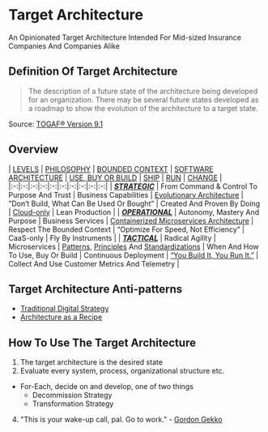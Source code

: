 # Target Architecture
An Opinionated Target Architecture Intended For Mid-sized Insurance Companies And Companies Alike

## Definition Of Target Architecture
> The description of a future state of the architecture being developed for an organization. There may be several future states developed as a roadmap to show the evolution of the architecture to a target state.

Source: [TOGAF® Version 9.1](http://pubs.opengroup.org/architecture/togaf9-doc/arch/chap03.html#tag_03_71)

## Overview
| [LEVELS](https://github.com/LarsBarkman/target-architecture/blob/master/levels.md)  | [PHILOSOPHY](https://github.com/LarsBarkman/target-architecture/blob/master/methodology.md)  | [BOUNDED CONTEXT](https://github.com/LarsBarkman/target-architecture/blob/master/bounded-contexts-and-context-maps.md#bounded-contexts-and-context-maps)  | [SOFTWARE ARCHITECTURE](https://github.com/LarsBarkman/target-architecture/blob/master/architecture.md)  | [USE, BUY OR BUILD](https://github.com/LarsBarkman/target-architecture/blob/master/build.md)  | [SHIP](https://github.com/LarsBarkman/target-architecture/blob/master/ship.md)  | [RUN](https://github.com/LarsBarkman/target-architecture/blob/master/run.md)  | [CHANGE](https://github.com/LarsBarkman/target-architecture/blob/master/change.md)  |
|:-:|:-:|:-:|:-:|:-:|:-:|:-:|:-:|:-:|:-:|
| [***STRATEGIC***](https://github.com/LarsBarkman/target-architecture/blob/master/levels.md#strategic-level)  | From Command & Control To Purpose And Trust  | Business Capabilities  | [Evolutionary Architecture](https://github.com/LarsBarkman/target-architecture/blob/master/architecture.md#evolutionary-architecture)  | ”Don’t Build, What Can Be Used Or Bought”  | Created And Proven By Doing  | [Cloud-only](https://github.com/LarsBarkman/target-architecture/blob/master/run.md#cloud-only)  | Lean Production  |
| [***OPERATIONAL***](https://github.com/LarsBarkman/target-architecture/blob/master/levels.md#operational-level)  | Autonomy, Mastery And Purpose  | Business Services  | [Containerized Microservices Architecture](https://github.com/LarsBarkman/target-architecture/blob/master/architecture.md#containerized-microservices-architecture)  | Respect The Bounded Context  | “Optimize For Speed, Not Efficiency”  | CaaS-only  | Fly By Instruments  |
| [***TACTICAL***](https://github.com/LarsBarkman/target-architecture/blob/master/levels.md#tactical-level)  | Radical Agility  | Microservices  | [Patterns](https://github.com/LarsBarkman/target-architecture/blob/master/patterns.md), [Principles](https://github.com/LarsBarkman/target-architecture/blob/master/principles.md) And [Standardizations](https://github.com/LarsBarkman/target-architecture/blob/master/standardizations.md)  | When And How To Use, Buy Or Build  | Continuous Deployment  | [“You Build It, You Run It.”](https://github.com/LarsBarkman/target-architecture/blob/master/run.md#you-build-it-you-run-it)  | Collect And Use Customer Metrics And Telemetry  |

## Target Architecture Anti-patterns
* [Traditional Digital Strategy](https://www.thoughtworks.com/insights/blog/digital-strategy-dead)
* [Architecture as a Recipe](http://doveltech.com/innovation/the-beginning-of-the-end-for-enterprise-architecture-frameworks/)

## How To Use The Target Architecture
1. The target architecture is the desired state
2. Evaluate every system, process, organizational structure etc.
 * For-Each, decide on and develop, one of two things
   * Decommission Strategy
    * Transformation Strategy
4. "This is your wake-up call, pal. Go to work." - [Gordon Gekko](http://www.imdb.com/title/tt0094291/quotes)

